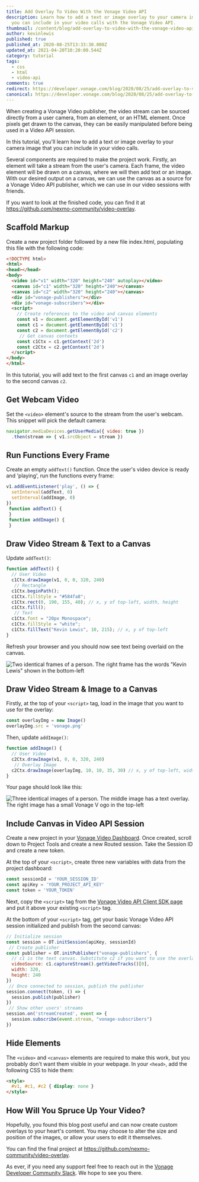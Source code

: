 ```yaml
---
title: Add Overlay To Video With the Vonage Video API
description: Learn how to add a text or image overlay to your camera image that
  you can include in your video calls with the Vonage Video API.
thumbnail: /content/blog/add-overlay-to-video-with-the-vonage-video-api/Blog_Overlay_VideoAPI_1200x600.png
author: kevinlewis
published: true
published_at: 2020-08-25T13:33:30.000Z
updated_at: 2021-04-20T10:20:00.544Z
category: tutorial
tags:
  - css
  - html
  - video-api
comments: true
redirect: https://developer.vonage.com/blog/2020/08/25/add-overlay-to-video-with-the-vonage-video-api
canonical: https://developer.vonage.com/blog/2020/08/25/add-overlay-to-video-with-the-vonage-video-api
---
```

When creating a Vonage Video publisher, the video stream can be sourced directly from a user camera, from an element, or an HTML element. Once pixels get drawn to the canvas, they can be easily manipulated before being used in a Video API session.

In this tutorial, you'll learn how to add a text or image overlay to your camera image that you can include in your video calls.

Several components are required to make the project work. Firstly, an element will take a stream from the user's camera. Each frame, the video element will be drawn on a canvas, where we will then add text or an image. With our desired output on a canvas, we can use the canvas as a source for a Vonage Video API publisher, which we can use in our video sessions with friends.

If you want to look at the finished code, you can find it at <https://github.com/nexmo-community/video-overlay>.

## Scaffold Markup

Create a new project folder followed by a new file index.html, populating this file with the following code:

```html
<!DOCTYPE html>
<html>
<head></head>
<body>
  <video id="v1" width="320" height="240" autoplay></video>
  <canvas id="c1" width="320" height="240"></canvas>
  <canvas id="c2" width="320" height="240"></canvas>
  <div id="vonage-publishers"></div>
  <div id="vonage-subscribers"></div>
  <script>
    // Create references to the video and canvas elements
    const v1 = document.getElementById('v1')
    const c1 = document.getElementById('c1')
    const c2 = document.getElementById('c2')
     // Get canvas contexts
    const c1Ctx = c1.getContext('2d')
    const c2Ctx = c2.getContext('2d')
  </script>
</body>
</html>
```

In this tutorial, you will add text to the first canvas `c1` and an image overlay to the second canvas `c2`.

## Get Webcam Video

Set the `<video>` element's source to the stream from the user's webcam. This snippet will pick the default camera:

```js
navigator.mediaDevices.getUserMedia({ video: true })
  .then(stream => { v1.srcObject = stream })
```

## Run Functions Every Frame

Create an empty `addText()` function. Once the user's video device is ready and 'playing', run the functions every frame:

```js
v1.addEventListener('play', () => {
  setInterval(addText, 0)
  setInterval(addImage, 0)
})
 function addText() {
 }
 function addImage() {
 }
```

## Draw Video Stream & Text to a Canvas

Update `addText()`: 

```js
function addText() {
  // User Video
  c1Ctx.drawImage(v1, 0, 0, 320, 240)
   // Rectangle
  c1Ctx.beginPath();
  c1Ctx.fillStyle = "#584fa8";
  c1Ctx.rect(0, 190, 155, 40); // x, y of top-left, width, height
  c1Ctx.fill();
   // Text
  c1Ctx.font = "20px Monospace";
  c1Ctx.fillStyle = "white";
  c1Ctx.fillText("Kevin Lewis", 10, 215); // x, y of top-left
}
```

Refresh your browser and you should now see text being overlaid on the canvas.

![Two identical frames of a person. The right frame has the words "Kevin Lewis" shown in the bottom-left](/content/blog/add-overlay-to-video-with-the-vonage-video-api/text-overlay.png)



## Draw Video Stream & Image to a Canvas

Firstly, at the top of your `<script>` tag, load in the image that you want to use for the overlay:

```js
const overlayImg = new Image()
overlayImg.src = 'vonage.png'
```

Then, update `addImage()`:

```js
function addImage() {
  // User Video
  c2Ctx.drawImage(v1, 0, 0, 320, 240)
   // Overlay Image
  c2Ctx.drawImage(overlayImg, 10, 10, 35, 30) // x, y of top-left, width, height
}
```

Your page should look like this:

![Three identical images of a person. The middle image has a text overlay. The right image has a small Vonage V ogo in the top-left](/content/blog/add-overlay-to-video-with-the-vonage-video-api/three-canvases.png)

## Include Canvas in Video API Session

Create a new project in your [Vonage Video Dashboard](https://tokbox.com/account). Once created, scroll down to Project Tools and create a new Routed session. Take the Session ID and create a new token. 

At the top of your `<script>`, create three new variables with data from the project dashboard:

```js
const sessionId = 'YOUR_SESSION_ID'
const apiKey = 'YOUR_PROJECT_API_KEY'
const token = 'YOUR_TOKEN'
```

Next, copy the `<script>` tag from the [Vonage Video API Client SDK page](https://tokbox.com/developer/sdks/js/#loading) and put it above your existing `<script>` tag.

At the bottom of your `<script>` tag, get your basic Vonage Video API session initialized and publish from the second canvas:

```js
// Initialize session
const session = OT.initSession(apiKey, sessionId)
 // Create publisher
const publisher = OT.initPublisher("vonage-publishers", {
  // c1 is the text canvas. Substitute c2 if you want to use the overlay canvas.
  videoSource: c1.captureStream().getVideoTracks()[0],
  width: 320,
  height: 240
})
 // Once connected to session, publish the publisher
session.connect(token, () => {
  session.publish(publisher)
})
 // Show other users' streams
session.on('streamCreated', event => {
  session.subscribe(event.stream, "vonage-subscribers")
})
```

## Hide Elements

The `<video>` and `<canvas>` elements are required to make this work, but you probably don't want them visible in your webpage. In your `<head>`, add the following CSS to hide them:

```html
<style>
  #v1, #c1, #c2 { display: none }
</style>
```

## How Will You Spruce Up Your Video?

Hopefully, you found this blog post useful and can now create custom overlays to your heart's content. You may choose to alter the size and position of the images, or allow your users to edit it themselves.

You can find the final project at <https://github.com/nexmo-community/video-overlay>.

As ever, if you need any support feel free to reach out in the [Vonage Developer Community Slack](https://developer.nexmo.com/community/slack). We hope to see you there.